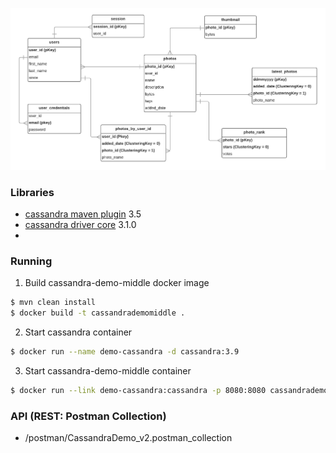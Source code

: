 ![Alt text](/src/main/resources/cassandra/diagram.png?raw=true "Modeling Diagram")

### Libraries
* [cassandra maven plugin] 3.5
* [cassandra driver core] 3.1.0
* [cassandra driver mapping core]: 3.1.0


[cassandra maven plugin]: <https://mvnrepository.com/artifact/org.codehaus.mojo/cassandra-maven-plugin/3.5>
[cassandra driver core]: <https://mvnrepository.com/artifact/com.datastax.cassandra/cassandra-driver-core/3.1.0>
[cassandra driver mapping core]: <https://mvnrepository.com/artifact/com.datastax.cassandra/cassandra-driver-mapping/3.1.0>

### Running
1) Build cassandra-demo-middle docker image
```sh
$ mvn clean install
$ docker build -t cassandrademomiddle .
```

2) Start cassandra container
```sh
$ docker run --name demo-cassandra -d cassandra:3.9
```

3) Start cassandra-demo-middle container
```sh
$ docker run --link demo-cassandra:cassandra -p 8080:8080 cassandrademomiddle $(docker inspect --format='{{ .NetworkSettings.IPAddress }}' demo-cassandra)
```

### API (REST: Postman Collection)
* /postman/CassandraDemo_v2.postman_collection
